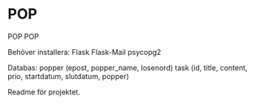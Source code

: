 ﻿# POP
POP POP

Behöver installera:
Flask
Flask-Mail
psycopg2


Databas:
popper (epost, popper_name, losenord)
task (id, title, content, prio, startdatum, slutdatum, popper)

Readme för projektet.
